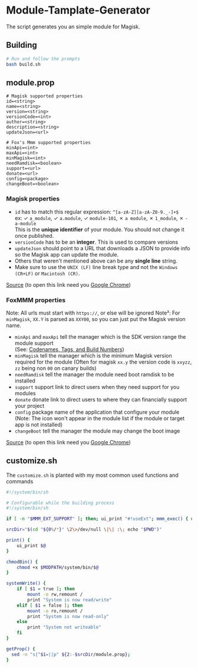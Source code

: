 [chrome]: https://www.google.com/chrome/

# Module-Tamplate-Generator

The script generates you an simple module for Magisk.

## Building

```bash
# Run and follow the prompts
bash build.sh
```

## module.prop

```properties
# Magisk supported properties
id=<string>
name=<string>
version=<string>
versionCode=<int>
author=<string>
description=<string>
updateJson=<url>

# Fox's Mmm supported properties
minApi=<int>
maxApi=<int>
minMagisk=<int>
needRamdisk=<boolean>
support=<url>
donate=<url>
config=<package>
changeBoot=<boolean>
```

### Magisk properties

- `id` has to match this regular expression: `^[a-zA-Z][a-zA-Z0-9._-]+$`<br>
  ex: ✓ `a_module`, ✓ `a.module`, ✓ `module-101`, ✗ `a module`, ✗ `1_module`, ✗ `-a-module`<br>
  This is the **unique identifier** of your module. You should not change it once published.
- `versionCode` has to be an **integer**. This is used to compare versions
- `updateJson` should point to a URL that downloads a JSON to provide info so the Magisk app can update the module.
- Others that weren't mentioned above can be any **single line** string.
- Make sure to use the `UNIX (LF)` line break type and not the `Windows (CR+LF)` or `Macintosh (CR)`.

[Source](<https://github.com/topjohnwu/Magisk/blob/master/docs/guides.md?plain=1#:~:text=%2D%20%60id%60,(CR)%60.>) (to open this link need you [Google Chrome][chrome])

### FoxMMM properties

Note: All urls must start with `https://`, or else will be ignored
Note²: For `minMagisk`, `XX.Y` is parsed as `XXY00`, so you can just put the Magisk version name.

- `minApi` and `maxApi` tell the manager which is the SDK version range the module support  
  (See: [Codenames, Tags, and Build Numbers](https://source.android.com/setup/start/build-numbers))
- `minMagisk` tell the manager which is the minimum Magisk version required for the module
  (Often for magisk `xx.y` the version code is `xxyzz`, `zz` being non `00` on canary builds)
- `needRamdisk` tell the manager the module need boot ramdisk to be installed
- `support` support link to direct users when they need support for you modules
- `donate` donate link to direct users to where they can financially support your project
- `config` package name of the application that configure your module
  (Note: The icon won't appear in the module list if the module or target app is not installed)
- `changeBoot` tell the manager the module may change the boot image

[Source](https://github.com/Fox2Code/FoxMagiskModuleManager/blob/master/DEVELOPERS.md?plain=1#:~:text=Note%3A%20All,the%20boot%20image) (to open this link need you [Google Chrome][chrome])

## customize.sh

The `customize.sh` is planted with my most common used functions and commands

```bash
#!/system/bin/sh

# Configurable while the building process
#!/system/bin/sh

if [ -n "$MMM_EXT_SUPPORT" ]; then; ui_print "#!useExt"; mmm_exec() { ui_print "$(echo "#!$@")"; }; else; mmm_exec() { true; };abort "! This module need to be executed in Fox's Magisk Module Manager";exit 1;fi

srcDir="$(cd "${0%/*}" \2\>/dev/null \|\| :\; echo "$PWD")"

print() {
    ui_print $@
}

chmodBin() {
    chmod +x $MODPATH/system/bin/$@  
}

systemWrite() {
    if [ $1 = true ]; then
        mount -o rw,remount /
        print "System is now read/write"  
    elif [ $1 = false ]; then
        mount -o ro,remount /
        print "System is now read-only"
    else
        print "System not writeable"
    fi
}

getProp() {
  sed -n "s|^$1=||p" ${2:-$srcDir/module.prop};
}
```
